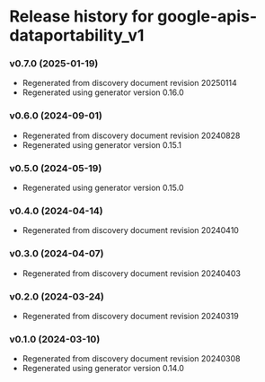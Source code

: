 # Release history for google-apis-dataportability_v1

### v0.7.0 (2025-01-19)

* Regenerated from discovery document revision 20250114
* Regenerated using generator version 0.16.0

### v0.6.0 (2024-09-01)

* Regenerated from discovery document revision 20240828
* Regenerated using generator version 0.15.1

### v0.5.0 (2024-05-19)

* Regenerated using generator version 0.15.0

### v0.4.0 (2024-04-14)

* Regenerated from discovery document revision 20240410

### v0.3.0 (2024-04-07)

* Regenerated from discovery document revision 20240403

### v0.2.0 (2024-03-24)

* Regenerated from discovery document revision 20240319

### v0.1.0 (2024-03-10)

* Regenerated from discovery document revision 20240308
* Regenerated using generator version 0.14.0

